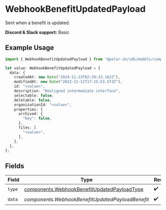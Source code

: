 # WebhookBenefitUpdatedPayload

Sent when a benefit is updated.

**Discord & Slack support:** Basic

## Example Usage

```typescript
import { WebhookBenefitUpdatedPayload } from "@polar-sh/sdk/models/components";

let value: WebhookBenefitUpdatedPayload = {
  data: {
    createdAt: new Date("2024-11-23T02:29:33.162Z"),
    modifiedAt: new Date("2022-11-11T17:15:53.573Z"),
    id: "<value>",
    description: "Realigned intermediate interface",
    selectable: false,
    deletable: false,
    organizationId: "<value>",
    properties: {
      archived: {
        "key": false,
      },
      files: [
        "<value>",
      ],
    },
  },
};
```

## Fields

| Field                                                                                                      | Type                                                                                                       | Required                                                                                                   | Description                                                                                                |
| ---------------------------------------------------------------------------------------------------------- | ---------------------------------------------------------------------------------------------------------- | ---------------------------------------------------------------------------------------------------------- | ---------------------------------------------------------------------------------------------------------- |
| `type`                                                                                                     | [components.WebhookBenefitUpdatedPayloadType](../../models/components/webhookbenefitupdatedpayloadtype.md) | :heavy_check_mark:                                                                                         | N/A                                                                                                        |
| `data`                                                                                                     | *components.WebhookBenefitUpdatedPayloadBenefit*                                                           | :heavy_check_mark:                                                                                         | N/A                                                                                                        |